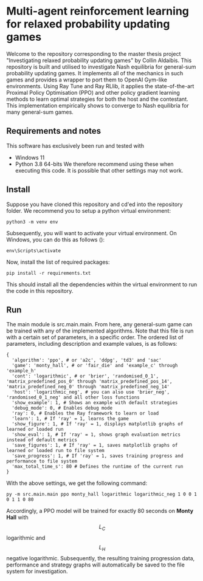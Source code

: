 # Multi-agent reinforcement learning for relaxed probability updating games

Welcome to the repository corresponding to the master thesis project "Investigating relaxed probability updating games" by Collin Aldaibis. This repository is built and utilised to investigate Nash equilibria for general-sum probability updating games. It implements all of the mechanics in such games and provides a wrapper to port them to OpenAI Gym-like environments. Using Ray Tune and Ray RLlib, it applies the state-of-the-art Proximal Policy Optimisation (PPO) and other policy gradient learning methods to learn optimal strategies for both the host and the contestant. This implementation empirically shows to converge to Nash equilibria for many general-sum games.

## Requirements and notes

This software has exclusively been run and tested with
- Windows 11
- Python 3.8 64-bits
We therefore recommend using these when executing this code. It is possible that other settings may not work.

## Install

Suppose you have cloned this repository and cd'ed into the repository folder. We recommend you to setup a python virtual environment:
```
python3 -m venv env
```

Subsequently, you will want to activate your virtual environment. On Windows, you can do this as follows ():
```
env\Scripts\activate
```

Now, install the list of required packages:
```
pip install -r requirements.txt
```

This should install all the dependencies within the virtual environment to run the code in this repository.

## Run

The main module is src.main.main. From here, any general-sum game can be trained with any of the implemented algorithms. Note that this file is run with a certain set of parameters, in a specific order. The ordered list of parameters, including description and example values, is as follows: 
```
{
  'algorithm': 'ppo', # or 'a2c', 'ddpg', 'td3' and 'sac'
  'game': 'monty_hall', # or 'fair_die' and 'example_c' through 'example_h'
  'cont': 'logarithmic', # or 'brier', 'randomised_0_1', 'matrix_predefined_pos_0' through 'matrix_predefined_pos_14', 'matrix_predefined_neg_0' through 'matrix_predefined_neg_14'
  'host': 'logarithmic_neg', # you can also use 'brier_neg', 'randomised_0_1_neg' and all other loss functions
  'show_example': 1, # Shows an example with default strategies
  'debug_mode': 0, # Enables debug mode
  'ray': 0, # Enables the Ray framework to learn or load
  'learn': 1, # If 'ray' = 1, learns the game
  'show_figure': 1, # If 'ray' = 1, displays matplotlib graphs of learned or loaded run
  'show_eval': 1, # If 'ray' = 1, shows graph evaluation metrics instead of default metrics
  'save_figures': 1, # If 'ray' = 1, saves matplotlib graphs of learned or loaded run to file system
  'save_progress': 1, # If 'ray' = 1, saves training progress and performance to file system
  'max_total_time_s': 80 # Defines the runtime of the current run
}
```
With the above settings, we get the following command:
```
py -m src.main.main ppo monty_hall logarithmic logarithmic_neg 1 0 0 1 0 1 1 0 80
```
Accordingly, a PPO model will be trained for exactly 80 seconds on **Monty Hall** with $$L_C$$ logarithmic and $$L_H$$ negative logarithmic. Subsequently, the resulting training progression data, performance and strategy graphs will automatically be saved to the file system for investigation.
